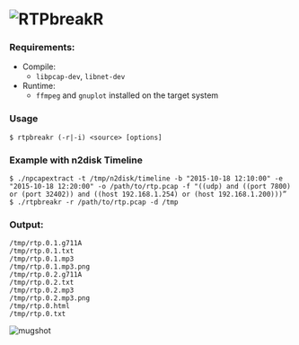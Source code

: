# ![RTPbreakR](http://i.imgur.com/CztZLDE.png)


### Requirements:

* Compile:
  * ```libpcap-dev```, ```libnet-dev```
* Runtime:
  * ```ffmpeg``` and ```gnuplot``` installed on the target system

### Usage
```
$ rtpbreakr (-r|-i) <source> [options]
```

### Example with n2disk Timeline
```
$ ./npcapextract -t /tmp/n2disk/timeline -b "2015-10-18 12:10:00" -e "2015-10-18 12:20:00" -o /path/to/rtp.pcap -f "((udp) and ((port 7800) or (port 32402)) and ((host 192.168.1.254) or (host 192.168.1.200)))” 
$ ./rtpbreakr -r /path/to/rtp.pcap -d /tmp
```

### Output:
```
/tmp/rtp.0.1.g711A
/tmp/rtp.0.1.txt
/tmp/rtp.0.1.mp3
/tmp/rtp.0.1.mp3.png
/tmp/rtp.0.2.g711A
/tmp/rtp.0.2.txt
/tmp/rtp.0.2.mp3
/tmp/rtp.0.2.mp3.png
/tmp/rtp.0.html
/tmp/rtp.0.txt

```
![mugshot](http://i.imgur.com/AnsJPOV.png)
